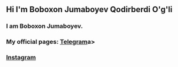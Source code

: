 ## Hi I'm Boboxon Jumaboyev Qodirberdi O'g'li
<h3> I am Boboxon Jumaboyev. </h3>
<h3>My official pages: <a href="https://t.me//Boboxon_Jumaboyev">Telegram</a>a></h3>
<h3><a href="https://instagram.com/jumaboyev._.oo6">Instagram</h3>

